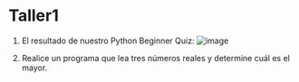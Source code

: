 # Taller1

1. El resultado de nuestro Python Beginner Quiz:
![image](https://github.com/LauraDa999/Taller1/assets/141860731/66ca48a6-5a2f-4997-ac10-2e6b19232d5a)

2. Realice un programa que lea tres números reales y determine cuál es el mayor.


